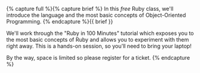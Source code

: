 {% capture full %}{% capture brief %}
In this *free* Ruby class, we'll introduce the language and the most basic concepts of Object-Oriented Programming.
{% endcapture %}{{ brief }}

We'll work through the "Ruby in 100 Minutes" tutorial which exposes you to the most basic concepts of Ruby and allows you to experiment with them right away.  This is a hands-on session, so you'll need to bring your laptop!

By the way, space is limited so please register for a ticket.
{% endcapture %}
